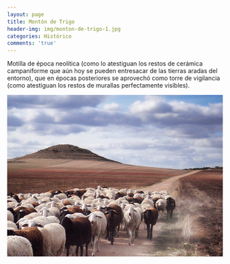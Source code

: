 ```yaml
---
layout: page
title: Montón de Trigo
header-img: img/monton-de-trigo-1.jpg
categories: Histórico
comments: 'true'
---
```



Motilla de época neolítica (como lo atestiguan los restos de cerámica campaniforme que aún hoy se pueden entresacar de las tierras aradas del entorno), que en épocas posteriores se aprovechó como torre de vigilancia (como atestiguan los restos de murallas perfectamente visibles).

<div class="photos">
<img src="/img/monton-de-trigo-1.jpg" alt="Montón de Trigo">
</div>

